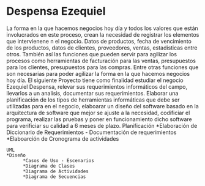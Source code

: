 # Despensa Ezequiel
La forma en la que hacemos negocios hoy día y todos los valores que están involucrados en este proceso, crean la necesidad de registrar los elementos que intervienene n el negocio. Datos de productos, fecha de vencimiento de los productos, datos de clientes, proveedores, ventas, estadisticas entre otros. También así las funciones que pueden servir para agilizar los procesos como herramientas de facturación para las ventas, presupuestos para los clientes, presupuestos para las compras.
  Entre otras funciones que son necesarias para poder agilizar la forma en la que hacemos negocios hoy día.
    El siguiente Proyecto tiene como finalidad estudiar el negocio Ezequiel Despensa, relevar sus requerimientos informáticos del campo, llevarlos a un analisis, documentar sus requerimientos. Elaborar una planificación de los tipos de herramientas informáticas que debe ser utilizadas para en el negocio, elaboarar un diseño del software basado en la arquitectura de software que mejor se ajuste a la necesidad, codificiar el programa, realizar las pruebas y poner en funcionamiento dicho software para verificiar su calidad a 6 meses de plazo.
    Planificación
    *Elaboración de Diccionario de Requerimientos - Documentación de requerimientos
    *Elaboarción de Cronograma de actividades
    
    UML
    *Diseño
          *Casos de Uso - Escenarios
          *Diagrama de Clases
          *Diagrama de Actividades
          *Diagrama de Secuencias
          
          
